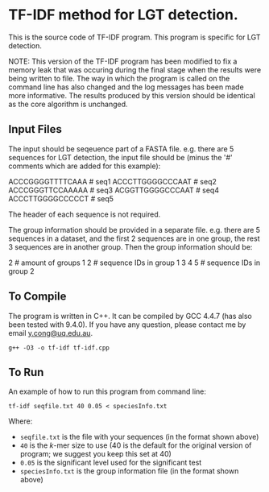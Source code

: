 # TF-IDF method for LGT detection.
This is the source code of TF-IDF program. This program is specific for LGT detection. 

NOTE: This version of the TF-IDF program has been modified to fix a memory leak that was occuring during the final stage when the results were being written to file. The way in which the program is called on the command line has also changed and the log messages has been made more informative. The results produced by this version should be identical as the core algorithm is unchanged.

## Input Files
The input should be seqeuence part of a FASTA file. e.g. there are 5 sequences for LGT detection, the input file should be (minus the '#' comments which are added for this example):

ACCCGGGGTTTTCAAA # seq1
ACCCTTGGGGCCCAAT # seq2
ACCCGGGTTCCAAAAA # seq3
ACGGTTGGGGCCCAAT # seq4
ACCCTTGGGGCCCCCT # seq5

The header of each sequence is not required.

The group information should be provided in a separate file. e.g. there are 5 sequences in a dataset, and the first 2 sequences are in one group, the rest 3 sequences are in another group. Then the group information should be:

2     # amount of groups
1 2   # sequence IDs in group 1
3 4 5 # sequence IDs in group 2


## To Compile
The program is written in C++. It can be compiled by GCC 4.4.7 (has also been tested with 9.4.0). If you have any question, please contact me by email y.cong@uq.edu.au.

`g++ -O3 -o tf-idf tf-idf.cpp`


## To Run
An example of how to run this program from command line:

`tf-idf seqfile.txt 40 0.05 < speciesInfo.txt`

Where:
- `seqfile.txt` is the file with your sequences (in the format shown above)
- `40` is the *k*-mer size to use (40 is the default for the original version of program; we suggest you keep this set at 40)
- `0.05` is the significant level used for the significant test
- `speciesInfo.txt` is the group information file (in the format shown above)


